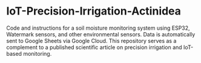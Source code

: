 # IoT-Precision-Irrigation-Actinidea
Code and instructions for a soil moisture monitoring system using ESP32, Watermark sensors, and other environmental sensors. Data is automatically sent to Google Sheets via Google Cloud. This repository serves as a complement to a published scientific article on precision irrigation and IoT-based monitoring.
